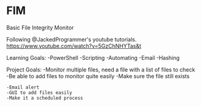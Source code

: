 # FIM

Basic File Integrity Monitor

Following @JackedProgrammer's youtube tutorials.
https://www.youtube.com/watch?v=5GzChNHYTas&t

Learning Goals:
    -PowerShell
    -Scripting
    -Automating
    -Email
    -Hashing

Project Goals:
    -Monitor multiple files, need a file with a list of files to check
    -Be able to add files to monitor quite easily
    -Make sure the file still exists

    -Email alert
    -GUI to add files easily
    -Make it a scheduled process
